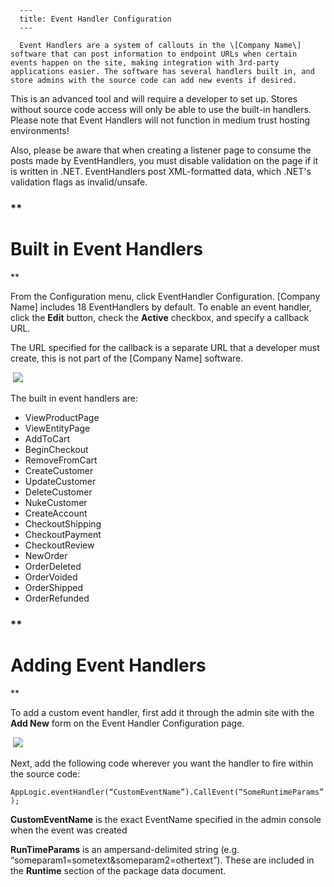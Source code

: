 
      ---
      title: Event Handler Configuration
      ---

      Event Handlers are a system of callouts in the \[Company Name\] software that can post information to endpoint URLs when certain events happen on the site, making integration with 3rd-party applications easier. The software has several handlers built in, and store admins with the source code can add new events if desired.

This is an advanced tool and will require a developer to set up. Stores without source code access will only be able to use the built-in handlers. Please note that Event Handlers will not function in medium trust hosting environments!

Also, please be aware that when creating a listener page to consume the posts made by EventHandlers, you must disable validation on the page if it is written in .NET. EventHandlers post XML-formatted data, which .NET's validation flags as invalid/unsafe.

### **

Built in Event Handlers
=======================

**

From the Configuration menu, click EventHandler Configuration. \[Company Name\] includes 18 EventHandlers by default. To enable an event handler, click the **Edit** button, check the **Active** checkbox, and specify a callback URL.

The URL specified for the callback is a separate URL that a developer must create, this is not part of the \[Company Name\] software.  
  
 ![](images/1415378909656.png)

The built in event handlers are:

*   ViewProductPage 
*   ViewEntityPage 
*   AddToCart 
*   BeginCheckout 
*   RemoveFromCart 
*   CreateCustomer 
*   UpdateCustomer 
*   DeleteCustomer 
*   NukeCustomer 
*   CreateAccount 
*   CheckoutShipping 
*   CheckoutPayment 
*   CheckoutReview 
*   NewOrder 
*   OrderDeleted 
*   OrderVoided 
*   OrderShipped 
*   OrderRefunded

### **

Adding Event Handlers
=====================

**

To add a custom event handler, first add it through the admin site with the **Add New** form on the Event Handler Configuration page.

 ![](images/1415378993096.png)

  

Next, add the following code wherever you want the handler to fire within the source code:

`AppLogic.eventHandler(“CustomEventName”).CallEvent(“SomeRuntimeParams”);`

**CustomEventName** is the exact EventName specified in the admin console when the event was created

**RunTimeParams** is an ampersand-delimited string (e.g. “someparam1=sometext&someparam2=othertext”). These are included in the **Runtime** section of the package data document.
      